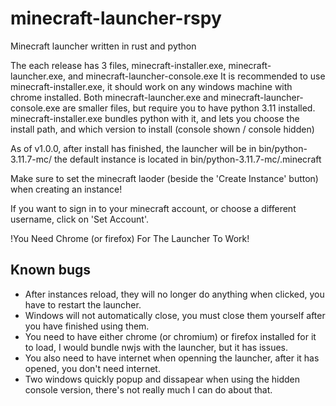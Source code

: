# minecraft-launcher-rspy
Minecraft launcher written in rust and python

The each release has 3 files, minecraft-installer.exe, minecraft-launcher.exe, and minecraft-launcher-console.exe
It is recommended to use minecraft-installer.exe, it should work on any windows machine with chrome installed.
Both minecraft-launcher.exe and minecraft-launcher-console.exe are smaller files, but require you to have python 3.11 installed.
minecraft-installer.exe bundles python with it, and lets you choose the install path, and which version to install (console shown / console hidden)

As of v1.0.0, after install has finished, the launcher will be in bin/python-3.11.7-mc/
the default instance is located in bin/python-3.11.7-mc/.minecraft

Make sure to set the minecraft laoder (beside the 'Create Instance' button) when creating an instance!

If you want to sign in to your minecraft account, or choose a different username, click on 'Set Account'.

!You Need Chrome (or firefox) For The Launcher To Work!

## Known bugs
* After instances reload, they will no longer do anything when clicked, you have to restart the launcher.
* Windows will not automatically close, you must close them yourself after you have finished using them.
* You need to have either chrome (or chromium) or firefox installed for it to load, I would bundle nwjs with the launcher, but it has issues.
* You also need to have internet when openning the launcher, after it has opened, you don't need internet.
* Two windows quickly popup and dissapear when using the hidden console version, there's not really much I can do about that.
